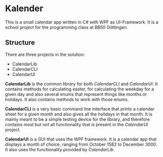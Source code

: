 # Kalender
This is a small calendar app written in C# with WPF as UI-Framework.
It is a school project for the programming class at BBSII Göttingen.

## Structure
There are three projects in the solution:
* CalendarLib
* CalendarCLI
* CalendarUI

**CalendarLib** is the common library for both *CalendarCLI* and 
*CalendarUI*. It contains methods for calculating easter, for
calculating the weekday for a given day and also several enums that
represent things like months or holidays. It also contains methods to
work with those enums.

**CalendarCLI** is a very basic command line interface that prints a
calendar sheet for a given month and also gives all the holidays in
that month. It is mainly meant to be a simple testing device for the
library, and therefore contains most but not all functionality that is
present in the *CalendarUI* project.

**CalendarUI** is a GUI that uses the WPF framework. It is a calendar
app that displays a month of choice, ranging from October 1582 to
December 3000. It also uses the functionality provided by *CalendarLib*.